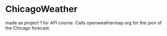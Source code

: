 # ChicagoWeather
made as project 1 for API course. Calls openweathermap.org for the json of the Chicago forecast. 
